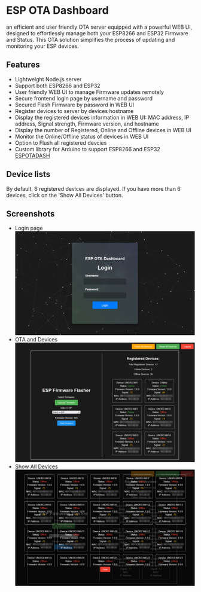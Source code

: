# ESP OTA Dashboard
an efficient and user friendly OTA server equipped with a powerful WEB UI, designed to effortlessly manage both your ESP8266 and ESP32 Firmware and Status. This OTA solution simplifies the process of updating and monitoring your ESP devices.

## Features
- Lightweight Node.js server
- Support both ESP8266 and ESP32
- User friendly WEB UI to manage Firmware updates remotely
- Secure frontend login page by username and password
- Secured Flash Firmware by password in WEB UI
- Register devices to server by devices hostname
- Display the registered devices information in WEB UI: MAC address, IP address, Signal strength, Firmware version, and hostname
- Display the number of Registered, Online and Offline devices in WEB UI
- Monitor the Online/Offline status of devices in WEB UI
- Option to Flush all registered devcies
- Custom library for Arduino to support ESP8266 and ESP32 [ESPOTADASH](https://github.com/ErfanDL/ESPOTADASH_Library)

## Device lists
By default, 6 registered devices are displayed. If you have more than 6 devices, click on the 'Show All Devices' button.

## Screenshots
- Login page
![](doc/login.png)
- OTA and Devices
![](doc/devices.jpg)
- Show All Devices
![](doc/all.jpg)
